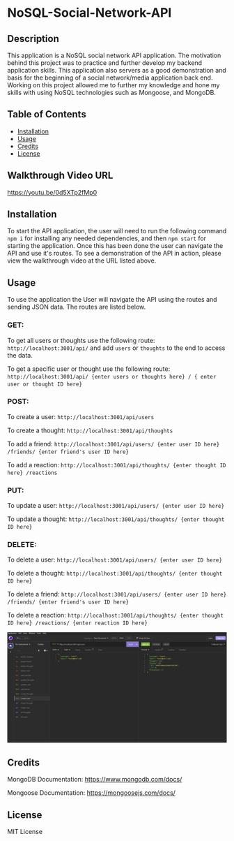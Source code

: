 # NoSQL-Social-Network-API

## Description

This application is a NoSQL social network API application.  The motivation behind this project was to practice and further develop my backend application skills.  This application also servers as a good demonstration and basis for the beginning of a social network/media application back end.  Working on this project allowed me to further my knowledge and hone my skills with using NoSQL technologies such as Mongoose, and MongoDB.


## Table of Contents

- [Installation](#installation)
- [Usage](#usage)
- [Credits](#credits)
- [License](#license)

## Walkthrough Video URL
https://youtu.be/0d5XTp2fMp0

## Installation

To start the API application,  the user will need to run the following command `npm i` for installing any needed dependencies, and then `npm start` for starting the application.  Once this has been done the user can navigate the API and use it's routes.  To see a demonstration of the API in action, please view the walkthrough video at the URL listed above.

## Usage

To use the application the User will navigate the API using the routes and sending JSON data.  The routes are listed below.

### GET:
To get all users or thoughts use the following route:
`http://localhost:3001/api/` and add `users` or `thoughts` to the end to access the data.

To get a specific user or thought use the following route:
`http://localhost:3001/api/ {enter users or thoughts here} / { enter user or thought ID here}`

### POST:
To create a user:
`http://localhost:3001/api/users`

To create a thought:
`http://localhost:3001/api/thoughts`

To add a friend:
`http://localhost:3001/api/users/ {enter user ID here} /friends/ {enter friend's user ID here}`

To add a reaction:
`http://localhost:3001/api/thoughts/ {enter thought ID here} /reactions`

### PUT:
To update a user:
`http://localhost:3001/api/users/ {enter user ID here}`

To update a thought:
`http://localhost:3001/api/thoughts/ {enter thought ID here}`

### DELETE:
To delete a user:
`http://localhost:3001/api/users/ {enter user ID here}`

To delete a thought:
`http://localhost:3001/api/thoughts/ {enter thought ID here}`

To delete a friend:
`http://localhost:3001/api/users/ {enter user ID here} /friends/ {enter friend's user ID here}`

To delete a reaction:
`http://localhost:3001/api/thoughts/ {enter thought ID here} /reactions/ {enter reaction ID here}`


![API Screenshot](assets\APIscreenshot.jpg)

## Credits

MongoDB Documentation:
https://www.mongodb.com/docs/

Mongoose Documentation:
https://mongoosejs.com/docs/



## License

MIT License